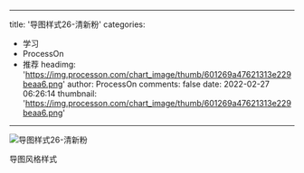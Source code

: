
---
title: '导图样式26-清新粉'
categories: 
 - 学习
 - ProcessOn
 - 推荐
headimg: 'https://img.processon.com/chart_image/thumb/601269a47621313e229beaa6.png'
author: ProcessOn
comments: false
date: 2022-02-27 06:26:14
thumbnail: 'https://img.processon.com/chart_image/thumb/601269a47621313e229beaa6.png'
---

<div>   
<img class="thumb" alt="导图样式26-清新粉" src="https://img.processon.com/chart_image/thumb/601269a47621313e229beaa6.png" referrerpolicy="no-referrer">
<p>导图风格样式</p>  
</div>
            